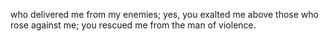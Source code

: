 who delivered me from my enemies; yes, you exalted me above those who rose against me; you rescued me from the man of violence.
